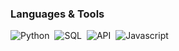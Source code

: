 
 

### Languages & Tools

![Python](https://img.shields.io/badge/-Python-purple?style=flat-square&logo=python&logoColor=white)&nbsp;
![SQL](https://img.shields.io/badge/-MYSQL-purple?style=flat-square&logo=MYSQL&logoColor=white)&nbsp;
![API](https://img.shields.io/badge/-API-purple?style=flat-square&logo=API&logoColor=white)&nbsp;
![Javascript](https://img.shields.io/badge/-Javascript-purple?style=flat-square&logo=Javascript&logoColor=white)&nbsp;

